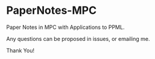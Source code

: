 # PaperNotes-MPC
Paper Notes in MPC with Applications to PPML.

Any questions can be proposed in issues, or emailing me.

Thank You!
